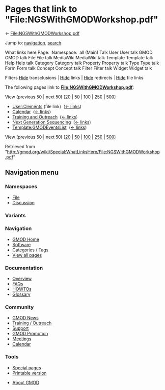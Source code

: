 <div id="mw-page-base" class="noprint">

</div>

<div id="mw-head-base" class="noprint">

</div>

<div id="content" class="mw-body" role="main">

<span id="top"></span>

<div id="mw-js-message" style="display:none;">

</div>



# <span dir="auto">Pages that link to "File:NGSWithGMODWorkshop.pdf"</span>

<div id="bodyContent">

<div id="contentSub">

←
[File:NGSWithGMODWorkshop.pdf](/wiki/File:NGSWithGMODWorkshop.pdf "File:NGSWithGMODWorkshop.pdf")

</div>

<div id="jump-to-nav" class="mw-jump">

Jump to: [navigation](#mw-navigation), [search](#p-search)

</div>

<div id="mw-content-text">

What links here Page:  Namespace:  all (Main) Talk User User talk GMOD
GMOD talk File File talk MediaWiki MediaWiki talk Template Template talk
Help Help talk Category Category talk Property Property talk Type Type
talk Form Form talk Concept Concept talk Filter Filter talk Widget
Widget talk

Filters
[Hide](/mediawiki/index.php?title=Special:WhatLinksHere/File:NGSWithGMODWorkshop.pdf&hidetrans=1 "Special:WhatLinksHere/File:NGSWithGMODWorkshop.pdf")
transclusions \|
[Hide](/mediawiki/index.php?title=Special:WhatLinksHere/File:NGSWithGMODWorkshop.pdf&hidelinks=1 "Special:WhatLinksHere/File:NGSWithGMODWorkshop.pdf")
links \|
[Hide](/mediawiki/index.php?title=Special:WhatLinksHere/File:NGSWithGMODWorkshop.pdf&hideredirs=1 "Special:WhatLinksHere/File:NGSWithGMODWorkshop.pdf")
redirects \|
[Hide](/mediawiki/index.php?title=Special:WhatLinksHere/File:NGSWithGMODWorkshop.pdf&hideimages=1 "Special:WhatLinksHere/File:NGSWithGMODWorkshop.pdf")
file links

The following pages link to
**[File:NGSWithGMODWorkshop.pdf](/wiki/File:NGSWithGMODWorkshop.pdf "File:NGSWithGMODWorkshop.pdf")**:

View (previous 50 \| next 50)
([20](/mediawiki/index.php?title=Special:WhatLinksHere/File:NGSWithGMODWorkshop.pdf&limit=20 "Special:WhatLinksHere/File:NGSWithGMODWorkshop.pdf")
\|
[50](/mediawiki/index.php?title=Special:WhatLinksHere/File:NGSWithGMODWorkshop.pdf&limit=50 "Special:WhatLinksHere/File:NGSWithGMODWorkshop.pdf")
\|
[100](/mediawiki/index.php?title=Special:WhatLinksHere/File:NGSWithGMODWorkshop.pdf&limit=100 "Special:WhatLinksHere/File:NGSWithGMODWorkshop.pdf")
\|
[250](/mediawiki/index.php?title=Special:WhatLinksHere/File:NGSWithGMODWorkshop.pdf&limit=250 "Special:WhatLinksHere/File:NGSWithGMODWorkshop.pdf")
\|
[500](/mediawiki/index.php?title=Special:WhatLinksHere/File:NGSWithGMODWorkshop.pdf&limit=500 "Special:WhatLinksHere/File:NGSWithGMODWorkshop.pdf"))

- [User:Clements](/wiki/User:Clements "User:Clements") (file link) ‎
  <span class="mw-whatlinkshere-tools">([←
  links](/mediawiki/index.php?title=Special:WhatLinksHere&target=User%3AClements "Special:WhatLinksHere"))</span>
- [Calendar](/wiki/Calendar "Calendar") ‎
  <span class="mw-whatlinkshere-tools">([←
  links](/mediawiki/index.php?title=Special:WhatLinksHere&target=Calendar "Special:WhatLinksHere"))</span>
- [Training and
  Outreach](/wiki/Training_and_Outreach "Training and Outreach") ‎
  <span class="mw-whatlinkshere-tools">([←
  links](/mediawiki/index.php?title=Special:WhatLinksHere&target=Training+and+Outreach "Special:WhatLinksHere"))</span>
- [Next Generation
  Sequencing](/wiki/Next_Generation_Sequencing "Next Generation Sequencing")
  ‎ <span class="mw-whatlinkshere-tools">([←
  links](/mediawiki/index.php?title=Special:WhatLinksHere&target=Next+Generation+Sequencing "Special:WhatLinksHere"))</span>
- [Template:GMODEventsList](/wiki/Template:GMODEventsList "Template:GMODEventsList")
  ‎ <span class="mw-whatlinkshere-tools">([←
  links](/mediawiki/index.php?title=Special:WhatLinksHere&target=Template%3AGMODEventsList "Special:WhatLinksHere"))</span>

View (previous 50 \| next 50)
([20](/mediawiki/index.php?title=Special:WhatLinksHere/File:NGSWithGMODWorkshop.pdf&limit=20 "Special:WhatLinksHere/File:NGSWithGMODWorkshop.pdf")
\|
[50](/mediawiki/index.php?title=Special:WhatLinksHere/File:NGSWithGMODWorkshop.pdf&limit=50 "Special:WhatLinksHere/File:NGSWithGMODWorkshop.pdf")
\|
[100](/mediawiki/index.php?title=Special:WhatLinksHere/File:NGSWithGMODWorkshop.pdf&limit=100 "Special:WhatLinksHere/File:NGSWithGMODWorkshop.pdf")
\|
[250](/mediawiki/index.php?title=Special:WhatLinksHere/File:NGSWithGMODWorkshop.pdf&limit=250 "Special:WhatLinksHere/File:NGSWithGMODWorkshop.pdf")
\|
[500](/mediawiki/index.php?title=Special:WhatLinksHere/File:NGSWithGMODWorkshop.pdf&limit=500 "Special:WhatLinksHere/File:NGSWithGMODWorkshop.pdf"))

</div>

<div class="printfooter">

Retrieved from
"<http://gmod.org/wiki/Special:WhatLinksHere/File:NGSWithGMODWorkshop.pdf>"

</div>

<div id="catlinks" class="catlinks catlinks-allhidden">

</div>

<div class="visualClear">

</div>

</div>

</div>

<div id="mw-navigation">

## Navigation menu

<div id="mw-head">



<div id="left-navigation">

<div id="p-namespaces" class="vectorTabs" role="navigation"
aria-labelledby="p-namespaces-label">

### Namespaces

- <span id="ca-nstab-image"><a href="/wiki/File:NGSWithGMODWorkshop.pdf" accesskey="c"
  title="View the file page [c]">File</a></span>
- <span id="ca-talk"><a
  href="/mediawiki/index.php?title=File_talk:NGSWithGMODWorkshop.pdf&amp;action=edit&amp;redlink=1"
  accesskey="t"
  title="Discussion about the content page [t]">Discussion</a></span>

</div>

<div id="p-variants" class="vectorMenu emptyPortlet" role="navigation"
aria-labelledby="p-variants-label">

### 

### Variants[](#)

<div class="menu">

</div>

</div>

</div>





</div>

</div>

</div>

<div id="mw-panel">

<div id="p-logo" role="banner">

<a href="/wiki/Main_Page"
style="background-image: url(http://gmod.org/images/GMOD-cogs.png);"
title="Visit the main page"></a>

</div>

<div id="p-Navigation" class="portal" role="navigation"
aria-labelledby="p-Navigation-label">

### Navigation

<div class="body">

- <span id="n-GMOD-Home">[GMOD Home](/wiki/Main_Page)</span>
- <span id="n-Software">[Software](/wiki/GMOD_Components)</span>
- <span id="n-Categories-.2F-Tags">[Categories /
  Tags](/wiki/Categories)</span>
- <span id="n-View-all-pages">[View all
  pages](/wiki/Special:AllPages)</span>

</div>

</div>

<div id="p-Documentation" class="portal" role="navigation"
aria-labelledby="p-Documentation-label">

### Documentation

<div class="body">

- <span id="n-Overview">[Overview](/wiki/Overview)</span>
- <span id="n-FAQs">[FAQs](/wiki/Category:FAQ)</span>
- <span id="n-HOWTOs">[HOWTOs](/wiki/Category:HOWTO)</span>
- <span id="n-Glossary">[Glossary](/wiki/Glossary)</span>

</div>

</div>

<div id="p-Community" class="portal" role="navigation"
aria-labelledby="p-Community-label">

### Community

<div class="body">

- <span id="n-GMOD-News">[GMOD News](/wiki/GMOD_News)</span>
- <span id="n-Training-.2F-Outreach">[Training /
  Outreach](/wiki/Training_and_Outreach)</span>
- <span id="n-Support">[Support](/wiki/Support)</span>
- <span id="n-GMOD-Promotion">[GMOD
  Promotion](/wiki/GMOD_Promotion)</span>
- <span id="n-Meetings">[Meetings](/wiki/Meetings)</span>
- <span id="n-Calendar">[Calendar](/wiki/Calendar)</span>

</div>

</div>

<div id="p-tb" class="portal" role="navigation"
aria-labelledby="p-tb-label">

### Tools

<div class="body">

- <span id="t-specialpages"><a href="/wiki/Special:SpecialPages" accesskey="q"
  title="A list of all special pages [q]">Special pages</a></span>
- <span id="t-print"><a
  href="/mediawiki/index.php?title=Special:WhatLinksHere/File:NGSWithGMODWorkshop.pdf&amp;printable=yes"
  rel="alternate" accesskey="p"
  title="Printable version of this page [p]">Printable version</a></span>

</div>

</div>

</div>

</div>

<div id="footer" role="contentinfo">

- <span id="footer-places-about">[About
  GMOD](/wiki/GMOD:About "GMOD:About")</span>

<!-- -->






</div>

